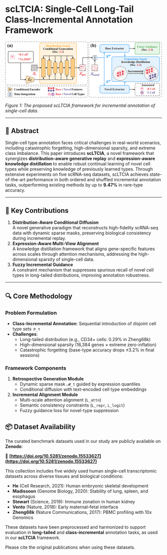 # scLTCIA: Single-Cell Long-Tail Class-Incremental Annotation Framework

![scLTCIA Framework](https://github.com/ZhangLab312/scLTCIA/blob/main/images/framwork.png?raw=true)

*Figure 1: The proposed scLTCIA framework for incremental annotation of single-cell data.*

---

## 📜 Abstract

Single-cell type annotation faces critical challenges in real-world scenarios, including catastrophic forgetting, high-dimensional sparsity, and extreme class imbalance. This paper introduces **scLTCIA**, a novel framework that synergizes **distribution-aware generative replay** and **expression-aware knowledge distillation** to enable robust continual learning of novel cell types while preserving knowledge of previously learned types. Through extensive experiments on five scRNA-seq datasets, scLTCIA achieves state-of-the-art performance in both ordered and shuffled incremental annotation tasks, outperforming existing methods by up to **9.47%** in rare-type accuracy.

---

## 🎯 Key Contributions

1. **Distribution-Aware Conditional Diffusion**  
   A novel generative paradigm that reconstructs high-fidelity scRNA-seq data with dynamic sparse masks, preserving biological consistency during incremental replay.
2. **Expression-Aware Multi-View Alignment**  
   A knowledge distillation framework that aligns gene-specific features across scales through attention mechanisms, addressing the high-dimensional sparsity of single-cell data.
3. **Fuzzy Incremental Guidance**  
   A constraint mechanism that suppresses spurious recall of novel cell types in long-tailed distributions, improving annotation robustness.

---

## 🔍 Core Methodology

### Problem Formulation

- **Class-Incremental Annotation**: Sequential introduction of disjoint cell type sets `𝒴_τ`
- **Challenges**:  
  - Long-tailed distribution (e.g., CD34+ cells: 0.29% in Zheng68k)  
  - High-dimensional sparsity (16,384 genes × extreme zero-inflation)  
  - Catastrophic forgetting (base-type accuracy drops ≤3.2% in final sessions)

### Framework Components

1. **Retrospective Generation Module**  
   - Dynamic sparse mask `𝓜_t` guided by expression quantiles  
   - Conditional diffusion with text-encoded cell type embeddings  
2. **Incremental Alignment Module**  
   - Multi-scale attention alignment (`L_attn`)  
   - Semantic consistency constraints (`L_repr`, `L_logit`)  
   - Fuzzy guidance loss for novel-type suppression

## 📦 Dataset Availability

The curated benchmark datasets used in our study are publicly available on **Zenodo**:

🔗 **[https://doi.org/10.5281/zenodo.15533627](https://doi.org/10.5281/zenodo.15533627)**

This collection includes five widely used human single-cell transcriptomic datasets across diverse tissues and biological conditions:

- **He** (Cell Research, 2021): Human embryonic skeletal development  
- **Madissoon** (Genome Biology, 2020): Stability of lung, spleen, and esophagus  
- **Stewart** (Science, 2019): Immune zonation in human kidney  
- **Vento** (Nature, 2018): Early maternal–fetal interface  
- **Zheng68k** (Nature Communications, 2017): PBMC profiling with 10x Genomics

These datasets have been preprocessed and harmonized to support evaluation in **long-tailed** and **class-incremental** annotation tasks, as used in our **scLTCIA** framework.

Please cite the original publications when using these datasets.
